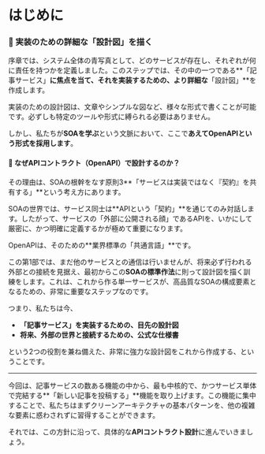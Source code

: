 # はじめに

### 🤯 実装のための詳細な「設計図」を描く

序章では、システム全体の青写真として、どのサービスが存在し、それぞれが何に責任を持つかを定義しました。このステップでは、その中の一つである**「記事サービス」**に焦点を当て、それを実装するための、より詳細な**「設計図」**を作成します。

実装のための設計図は、文章やシンプルな図など、様々な形式で書くことが可能です。必ずしも特定のツールや形式に縛られる必要はありません。

しかし、私たちが**SOAを学ぶ**という文脈において、ここで**あえてOpenAPIという形式を採用します**。

#### 🤯 **なぜAPIコントラクト（OpenAPI）で設計するのか？**

その理由は、SOAの根幹をなす原則3**「サービスは実装ではなく『契約』を共有する」**という考え方にあります。

SOAの世界では、サービス同士は**APIという「契約」**を通じてのみ対話します。したがって、サービスの「外部に公開される顔」であるAPIを、いかにして厳密に、かつ明確に定義するかが極めて重要になります。

OpenAPIは、そのための**業界標準の「共通言語」**です。

この第1部では、まだ他のサービスとの通信は行いませんが、将来必ず行われる外部との接続を見据え、最初からこの**SOAの標準作法**に則って設計図を描く訓練をします。これは、これから作る単一サービスが、高品質なSOAの構成要素となるための、非常に重要なステップなのです。

つまり、私たちは今、
* **「記事サービス」を実装するための、目先の設計図**
* **将来、外部の世界と接続するための、公式な仕様書**

という2つの役割を兼ね備えた、非常に強力な設計図をこれから作成する、ということです。

---
今回は、記事サービスの数ある機能の中から、最も中核的で、かつサービス単体で完結する**「新しい記事を投稿する」**機能を取り上げます。この機能に集中することで、私たちはまずクリーンアーキテクチャの基本パターンを、他の複雑な要素に惑わされずに習得することができます。

それでは、この方針に沿って、具体的な**APIコントラクト設計**に進んでいきましょう。